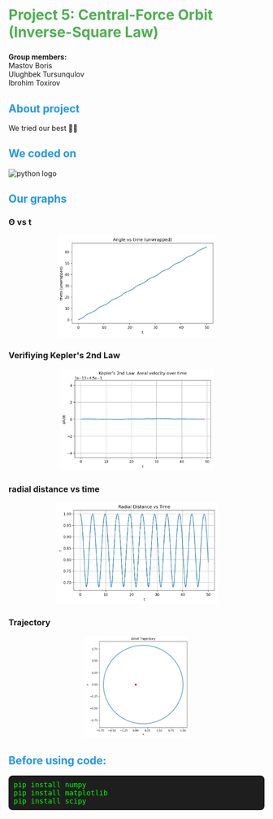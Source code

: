 <h1 align="left" style="color:#4CAF50;">Project 5: Central-Force Orbit (Inverse-Square Law)</h1>

###

<p align="left">
  <strong>Group members:</strong><br>
  Mastov Boris<br>
  Ulughbek Tursunqulov<br>
  Ibrohim Toxirov
</p>

###

<h2 align="left" style="color:#2196F3;">About project</h2>

<p align="left">We tried our best 👀✨</p>

###

<h2 align="left" style="color:#2196F3;">We coded on</h2>

<div align="left">
  <img src="https://cdn.jsdelivr.net/gh/devicons/devicon/icons/python/python-original.svg" height="40" alt="python logo" />
</div>

###

<h2 align="left" style="color:#2196F3;">Our graphs</h2>

<h3> Θ vs t </h3>
<div align="center">
  <img height="200" src="https://github.com/sacrific22/MidTermPhysics/blob/main/theta_vs_t.png" />
</div>
<h3>Verifiying Kepler's 2nd Law </h3>
<div align="center">
  <img height="200" src="https://github.com/sacrific22/MidTermPhysics/blob/main/kepler_area_velocity.png" />
</div>
<h3> radial distance vs time </h3>
<div align="center">
  <img height="200" src="https://github.com/sacrific22/MidTermPhysics/blob/main/r_vs_t.png" />
</div>
<h3>Trajectory </h3>
<div align="center">
  <img height="200" src="https://github.com/sacrific22/MidTermPhysics/blob/main/trajectory.png" />
</div>

###

<h2 align="left" style="color:#2196F3;">Before using code:</h2>

<pre style="background-color:#1e1e1e; color:#00FF00; padding:10px; border-radius:8px;">
pip install numpy
pip install matplotlib
pip install scipy
</pre>

